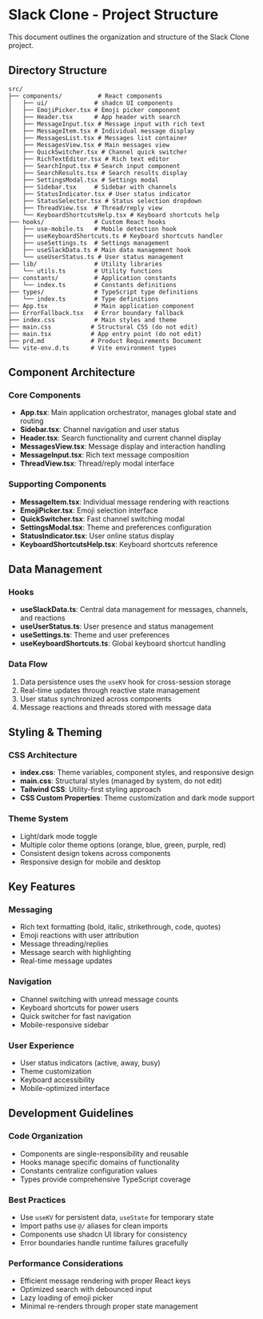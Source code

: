 # Slack Clone - Project Structure

This document outlines the organization and structure of the Slack Clone project.

## Directory Structure

```
src/
├── components/          # React components
│   ├── ui/             # shadcn UI components
│   ├── EmojiPicker.tsx # Emoji picker component
│   ├── Header.tsx      # App header with search
│   ├── MessageInput.tsx # Message input with rich text
│   ├── MessageItem.tsx # Individual message display
│   ├── MessagesList.tsx # Messages list container
│   ├── MessagesView.tsx # Main messages view
│   ├── QuickSwitcher.tsx # Channel quick switcher
│   ├── RichTextEditor.tsx # Rich text editor
│   ├── SearchInput.tsx # Search input component
│   ├── SearchResults.tsx # Search results display
│   ├── SettingsModal.tsx # Settings modal
│   ├── Sidebar.tsx     # Sidebar with channels
│   ├── StatusIndicator.tsx # User status indicator
│   ├── StatusSelector.tsx # Status selection dropdown
│   ├── ThreadView.tsx  # Thread/reply view
│   └── KeyboardShortcutsHelp.tsx # Keyboard shortcuts help
├── hooks/              # Custom React hooks
│   ├── use-mobile.ts   # Mobile detection hook
│   ├── useKeyboardShortcuts.ts # Keyboard shortcuts handler
│   ├── useSettings.ts  # Settings management
│   ├── useSlackData.ts # Main data management hook
│   └── useUserStatus.ts # User status management
├── lib/                # Utility libraries
│   └── utils.ts        # Utility functions
├── constants/          # Application constants
│   └── index.ts        # Constants definitions
├── types/              # TypeScript type definitions
│   └── index.ts        # Type definitions
├── App.tsx             # Main application component
├── ErrorFallback.tsx   # Error boundary fallback
├── index.css           # Main styles and theme
├── main.css           # Structural CSS (do not edit)
├── main.tsx           # App entry point (do not edit)
├── prd.md             # Product Requirements Document
└── vite-env.d.ts      # Vite environment types
```

## Component Architecture

### Core Components
- **App.tsx**: Main application orchestrator, manages global state and routing
- **Sidebar.tsx**: Channel navigation and user status
- **Header.tsx**: Search functionality and current channel display
- **MessagesView.tsx**: Message display and interaction handling
- **MessageInput.tsx**: Rich text message composition
- **ThreadView.tsx**: Thread/reply modal interface

### Supporting Components
- **MessageItem.tsx**: Individual message rendering with reactions
- **EmojiPicker.tsx**: Emoji selection interface
- **QuickSwitcher.tsx**: Fast channel switching modal
- **SettingsModal.tsx**: Theme and preferences configuration
- **StatusIndicator.tsx**: User online status display
- **KeyboardShortcutsHelp.tsx**: Keyboard shortcuts reference

## Data Management

### Hooks
- **useSlackData.ts**: Central data management for messages, channels, and reactions
- **useUserStatus.ts**: User presence and status management
- **useSettings.ts**: Theme and user preferences
- **useKeyboardShortcuts.ts**: Global keyboard shortcut handling

### Data Flow
1. Data persistence uses the `useKV` hook for cross-session storage
2. Real-time updates through reactive state management
3. User status synchronized across components
4. Message reactions and threads stored with message data

## Styling & Theming

### CSS Architecture
- **index.css**: Theme variables, component styles, and responsive design
- **main.css**: Structural styles (managed by system, do not edit)
- **Tailwind CSS**: Utility-first styling approach
- **CSS Custom Properties**: Theme customization and dark mode support

### Theme System
- Light/dark mode toggle
- Multiple color theme options (orange, blue, green, purple, red)
- Consistent design tokens across components
- Responsive design for mobile and desktop

## Key Features

### Messaging
- Rich text formatting (bold, italic, strikethrough, code, quotes)
- Emoji reactions with user attribution
- Message threading/replies
- Message search with highlighting
- Real-time message updates

### Navigation
- Channel switching with unread message counts
- Keyboard shortcuts for power users
- Quick switcher for fast navigation
- Mobile-responsive sidebar

### User Experience
- User status indicators (active, away, busy)
- Theme customization
- Keyboard accessibility
- Mobile-optimized interface

## Development Guidelines

### Code Organization
- Components are single-responsibility and reusable
- Hooks manage specific domains of functionality
- Constants centralize configuration values
- Types provide comprehensive TypeScript coverage

### Best Practices
- Use `useKV` for persistent data, `useState` for temporary state
- Import paths use `@/` aliases for clean imports
- Components use shadcn UI library for consistency
- Error boundaries handle runtime failures gracefully

### Performance Considerations
- Efficient message rendering with proper React keys
- Optimized search with debounced input
- Lazy loading of emoji picker
- Minimal re-renders through proper state management